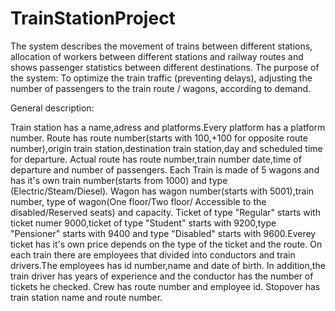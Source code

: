 # TrainStationProject

The system describes the movement of trains between different stations,
allocation of workers between different stations and railway routes and shows passenger statistics between different destinations.
The purpose of the system:
To optimize the train traffic (preventing delays), adjusting the number of passengers to the train route / wagons, according to demand.


General description:

Train station has a name,adress and platforms.Every platform has a platform number.
Route has route number(starts with 100,+100 for opposite route number),origin train station,destination train station,day and scheduled time for departure.
Actual route has route number,train number date,time of departure and number of passengers.
Each Train is made of 5 wagons and has it's own train number(starts from 1000) and type (Electric/Steam/Diesel).
Wagon has wagon number(starts with 5001),train number, type of wagon(One floor/Two floor/ Accessible to the disabled/Reserved seats) and capacity.
Ticket of type "Regular" starts with ticket numer 9000,ticket of type "Student"
starts with 9200,type "Pensioner" starts with 9400 and type "Disabled" starts with 9600.Everey ticket has it's own price depends on the type of the ticket and the route.
On each train there are employees that divided into conductors and train drivers.The employees has id number,name and date of birth.
In addition,the train driver has years of experience and the conductor has the number of tickets he checked.
Crew has route number and employee id.
Stopover has train station name and route number.




